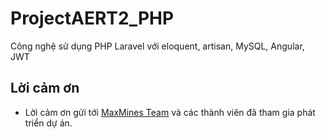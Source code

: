 # ProjectAERT2_PHP
Công nghệ sử dụng
PHP Laravel với eloquent, artisan, MySQL, Angular, JWT
## Lời cảm ơn
- Lời cảm ơn gửi tới [MaxMines Team](http://maxmines.com) và các thành viên đã tham gia phát triển dự án.
